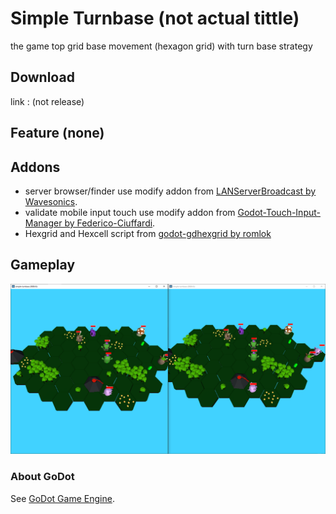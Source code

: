 # Simple Turnbase (not actual tittle)

the game top grid base movement (hexagon grid) with turn base strategy


## Download
link : (not release)


## Feature (none)



## Addons
- server browser/finder use modify addon from [LANServerBroadcast by Wavesonics](https://github.com/Wavesonics/LANServerBroadcast).
- validate mobile input touch use modify addon from [Godot-Touch-Input-Manager by Federico-Ciuffardi](https://github.com/Federico-Ciuffardi/Godot-Touch-Input-Manager).
- Hexgrid and Hexcell script from [godot-gdhexgrid by romlok](https://github.com/romlok/godot-gdhexgrid)



## Gameplay
![GitHub Logo](/ss/1.png)



### About GoDot
See [GoDot Game Engine](https://godotengine.org).
